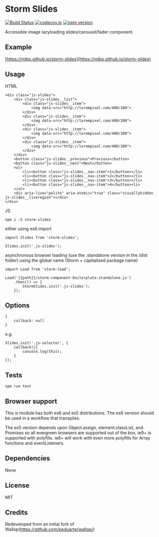 # Storm Slides

[![Build Status](https://travis-ci.org/mjbp/storm-slides.svg?branch=master)](https://travis-ci.org/mjbp/storm-slides)
[![codecov.io](http://codecov.io/github/mjbp/storm-slides/coverage.svg?branch=master)](http://codecov.io/github/mjbp/storm-slides?branch=master)
[![npm version](https://badge.fury.io/js/storm-slides.svg)](https://badge.fury.io/js/storm-slides)

Accessible image lazyloading slides/carousel/fader component.

## Example
[https://mjbp.github.io/storm-slides](https://mjbp.github.io/storm-slides)

## Usage
HTML
```
<div class="js-slides">
    <div class="js-slides__list">
        <div class="js-slides__item">
            <img data-src="http://lorempixel.com/400/200">
        </div>
        <div class="js-slides__item">
            <img data-src="http://lorempixel.com/400/200">
        </div>
        <div class="js-slides__item">
            <img data-src="http://lorempixel.com/400/200">
        </div>
        <div class="js-slides__item">
            <img data-src="http://lorempixel.com/400/200">
        </div>
    </div>
    <button class="js-slides__previous">Previous</button>
    <button class="js-slides__next">Next</button>
    <ul>
        <li><button class="js-slides__nav-item">1</button></li>
        <li><button class="js-slides__nav-item">2</button></li>
        <li><button class="js-slides__nav-item">3</button></li>
        <li><button class="js-slides__nav-item">4</button><li>
    </ul>
    <div aria-live="polite" aria-atomic="true" class="visuallyhidden js-slides__liveregion"></div>
</div>
```

JS
```
npm i -S storm-slides
```
either using es6 import
```
import Slides from 'storm-slides';

Slides.init('.js-slides');
```
asynchronous browser loading (use the .standalone version in the /dist folder) using the global name (Storm + capitalised package name)
```
import Load from 'storm-load';

Load('{{path}}/storm-component-boilerplate.standalone.js')
    .then(() => {
        StormSlides.init('.js-slides');
    });
```

## Options
```
{
    callback: null
}
```

e.g.
```
Slides.init('.js-selector', {
    callback(){
        console.log(this);
    }
});
```

## Tests
```
npm run test
```

## Browser support
This is module has both es6 and es5 distributions. The es6 version should be used in a workflow that transpiles.

The es5 version depends upon Object.assign, element.classList, and Promises so all evergreen browsers are supported out of the box, ie9+ is supported with polyfills. ie8+ will work with even more polyfills for Array functions and eventListeners.

## Dependencies
None

## License
MIT

## Credits
Redeveloped from an initial fork of Wallop(https://github.com/peduarte/wallop/)
